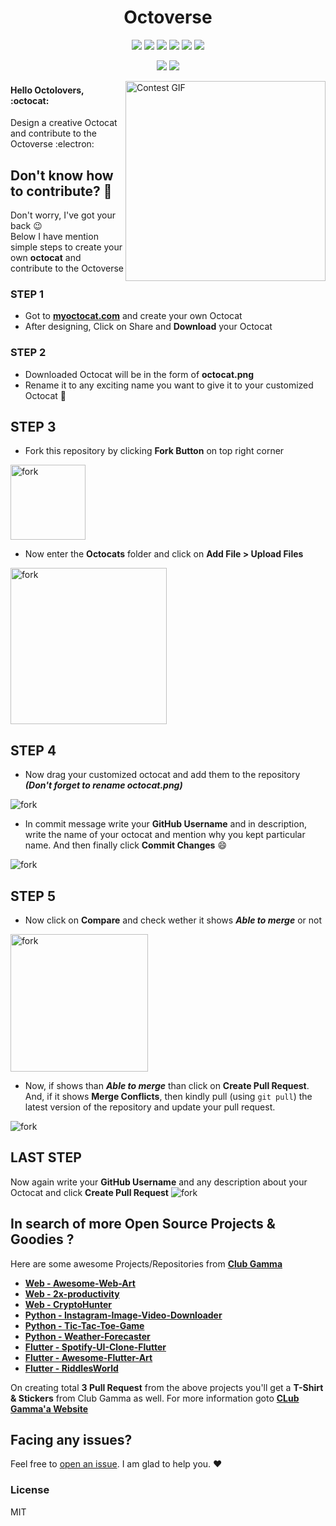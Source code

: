 <h1 align="center">Octoverse</h1>
<div align="center">  
<a href="https://github.com/rudrabarad/Octoverse/stargazers"><img src="https://img.shields.io/github/stars/rudrabarad/Octoverse?style=flat"/></a>
<a href="https://github.com/rudrabarad/Octoverse/network/members"><img src="https://img.shields.io/github/forks/rudrabarad/Octoverse?style=flat"/></a>
<a href="https://github.com/rudrabarad/Octoverse/pulls"><img src="https://img.shields.io/github/issues-pr/rudrabarad/Octoverse?style=flat?color=yellow"/></a>
<a href="https://github.com/rudrabarad/Octoverse/issues"><img src="https://img.shields.io/github/issues/rudrabarad/Octoverse?style=flat"/></a>
<a href="https://github.com/rudrabarad/Octoverse/graphs/contributors"><img src="https://img.shields.io/github/contributors/rudrabarad/Octoverse?color=orange"/></a>
<a href="https://github.com/rudrabarad/Octoverse/blob/master/LICENSE"><img src="https://img.shields.io/github/license/rudrabarad/Octoverse?color=1abc9c"/></a>
<br>
  
![](https://img.shields.io/badge/Star-If_Liked-%23FF0000.svg?&style=flat&logoColor=white&color=white)
![](https://img.shields.io/badge/Fork-If_you_found_interesting-%23FF0000.svg?&style=flat&logoColor=white&color=white)<br>
</div>  
  
<img align="right" alt="Contest GIF" width=320 src="https://octodex.github.com/images/jetpacktocat.png" />

#### Hello Octolovers, :octocat: <br>
Design a creative Octocat and contribute to the Octoverse :electron:

## Don't know how to contribute? 📝
Don't worry, I've got your back :wink: <br>
Below I have mention simple steps to create your own **octocat** and contribute to the Octoverse

### STEP 1
- Got to **[myoctocat.com](https://myoctocat.com/)** and create your own Octocat 
- After designing, Click on Share and **Download** your Octocat

### STEP 2
- Downloaded Octocat will be in the form of **octocat.png**
- Rename it to any exciting name you want to give it to your customized Octocat :star_struck:

## STEP 3 
- Fork this repository by clicking **Fork Button** on top right corner
<img align="centre" alt="fork" width=120 src="https://github.com/rudrabarad/Octoverse/blob/master/Assets/fork.PNG" />

- Now enter the **Octocats** folder and click on **Add File > Upload Files**
<img align="centre" alt="fork" width=250 src="https://github.com/rudrabarad/Octoverse/blob/master/Assets/add.PNG" />


## STEP 4
- Now drag your customized octocat and add them to the repository ***(Don't forget to rename **octocat.png**)***
<img align="center" alt="fork" src="https://github.com/rudrabarad/Octoverse/blob/master/Assets/upload.PNG" />

- In commit message write your **GitHub Username** and in description, write the name of your octocat and mention why you kept particular name. And then finally click **Commit Changes** :smile:
<img align="center" alt="fork" src="https://github.com/rudrabarad/Octoverse/blob/master/Assets/commit.PNG" />

## STEP 5 
- Now click on **Compare** and check wether it shows ***Able to merge*** or not
<img align="centre" width=220 alt="fork" src="https://github.com/rudrabarad/Octoverse/blob/master/Assets/compare.PNG"/>

- Now, if shows than ***Able to merge*** than click on **Create Pull Request**. And, if it shows **Merge Conflicts**, then kindly pull (using ```git pull```) the latest version of the repository and update your pull request.
<img align="centre" alt="fork" src="https://github.com/rudrabarad/Octoverse/blob/master/Assets/merge.PNG"/>

## LAST STEP
Now again write your **GitHub Username** and any description about your Octocat and click **Create Pull Request**
<img align="centre" alt="fork" src="https://github.com/rudrabarad/Octoverse/blob/master/Assets/pr2.PNG"/><br>

## In search of more Open Source Projects & Goodies ? 
Here are some awesome Projects/Repositories from [**Club Gamma**](https://github.com/clubgamma)
- [**Web - Awesome-Web-Art**](https://github.com/clubgamma/Awesome-Web-Art)
- [**Web - 2x-productivity**](https://github.com/clubgamma/2x-productivity)
- [**Web - CryptoHunter**](https://github.com/clubgamma/CryptoHunter)
- [**Python - Instagram-Image-Video-Downloader**](https://github.com/clubgamma/Instagram-Image-Video-Downloader)
- [**Python - Tic-Tac-Toe-Game**](https://github.com/clubgamma/Tic-Tac-Toe-Game)
- [**Python - Weather-Forecaster**](https://github.com/clubgamma/Weather-Forecaster)
- [**Flutter - Spotify-UI-Clone-Flutter**](https://github.com/clubgamma/Spotify-UI-Clone-Flutter)
- [**Flutter - Awesome-Flutter-Art**](https://github.com/clubgamma/Awesome-Flutter-Art)
- [**Flutter - RiddlesWorld**](https://github.com/clubgamma/RiddlesWorld)

On creating total **3 Pull Request** from the above projects you'll get a **T-Shirt & Stickers** from Club Gamma as well. For more information goto [**CLub Gamma'a Website**](https://clubgamma.github.io/hacktoberfest/#home)

## Facing any issues?

Feel free to [open an issue](https://github.com/rudrabarad/Octoverse/issues/new?assignees=&labels=Query&title=Query). I am glad to help you. ❤️

### License
MIT

